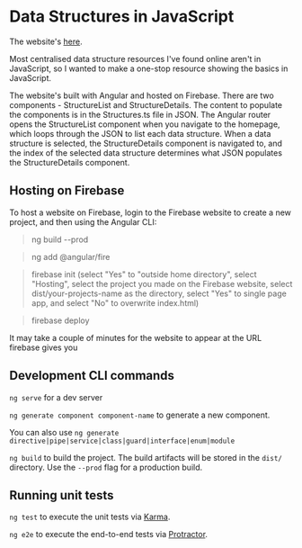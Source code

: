 # Data Structures in JavaScript

The website's [here](https://dsinjs.web.app/).

Most centralised data structure resources I've found online aren't in JavaScript, so I wanted to make a one-stop resource showing the basics in JavaScript.

The website's built with Angular and hosted on Firebase. There are two components - StructureList and StructureDetails. The content to populate the components is in the Structures.ts file in JSON. The Angular router opens the StructureList component when you navigate to the homepage, which loops through the JSON to list each data structure. When a data structure is selected, the StructureDetails component is navigated to, and the index of the selected data structure determines what JSON populates the StructureDetails component.

## Hosting on Firebase

To host a website on Firebase, login to the Firebase website to create a new project, and then using the Angular CLI:

> ng build --prod

> ng add @angular/fire

> firebase init (select "Yes" to "outside home directory", select "Hosting", select the project you made on the Firebase website,  select dist/your-projects-name as the directory, select "Yes" to single page app, and select "No" to overwrite index.html)

> firebase deploy

It may take a couple of minutes for the website to appear at the URL firebase gives you

## Development CLI commands

`ng serve` for a dev server

`ng generate component component-name` to generate a new component.

You can also use `ng generate directive|pipe|service|class|guard|interface|enum|module`

`ng build` to build the project. The build artifacts will be stored in the `dist/` directory. Use the `--prod` flag for a production build.

## Running unit tests

`ng test` to execute the unit tests via [Karma](https://karma-runner.github.io).

`ng e2e` to execute the end-to-end tests via [Protractor](http://www.protractortest.org/).
